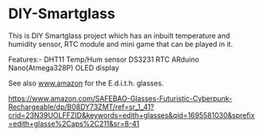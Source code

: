 # DIY-Smartglass
This is DIY Smartglass project which has an inbuilt temperature and humidity sensor, RTC module and mini game that can be played in it.

Features:-
DHT11 Temp/Hum sensor
DS3231 RTC
ARduino Nano(Atmega328P)
OLED display


See also www.amazon for the E.d.i.t.h. glasses.

https://www.amazon.com/SAFEBAO-Glasses-Futuristic-Cyberpunk-Rechargeable/dp/B08DY73ZMT/ref=sr_1_41?crid=23N39UOLFFZID&keywords=edith+glasses&qid=1695581030&sprefix=edith+glasse%2Caps%2C211&sr=8-41

